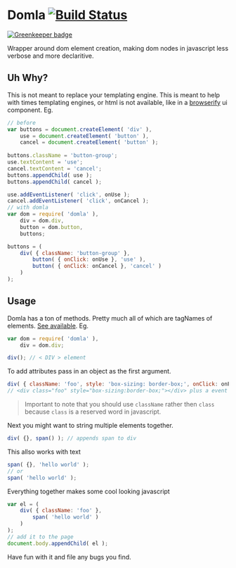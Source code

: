 # Domla [![Build Status](https://travis-ci.org/jcblw/domla.svg?branch=master)](https://travis-ci.org/jcblw/domla)

[![Greenkeeper badge](https://badges.greenkeeper.io/jcblw/domla.svg)](https://greenkeeper.io/)

Wrapper around dom element creation, making dom nodes in javascript less verbose and more declaritive. 

## Uh Why?

This is not meant to replace your templating engine. This is meant to help with times templating engines, or html is not available, like in a [browserify](http://browserify.org) ui component. Eg.

```javascript
// before
var buttons = document.createElement( 'div' ),
    use = document.createElement( 'button' ),
    cancel = document.createElement( 'button' );
    
buttons.className = 'button-group';
use.textContent = 'use';
cancel.textContent = 'cancel';
buttons.appendChild( use );
buttons.appendChild( cancel );

use.addEventListener( 'click', onUse );
cancel.addEventListener( 'click', onCancel );
// with domla
var dom = require( 'domla' ),
    div = dom.div,
    button = dom.button,
    buttons;

buttons = (
    div( { className: 'button-group' },
        button( { onClick: onUse }, 'use' ),
        button( { onClick: onCancel }, 'cancel' )
    )
);
```

## Usage

Domla has a ton of methods. Pretty much all of which are tagNames of elements. [See available](https://github.com/jcblw/domla/blob/master/src/tags.js). Eg.

```javascript
var dom = require( 'domla' ),
    div = dom.div; 

div(); // < DIV > element
```

To add attributes pass in an object as the first argument.

```javascript
div( { className: 'foo', style: 'box-sizing: border-box;', onClick: onFooClick } ); 
// <div class="foo" style="box-sizing:border-box;"></div> plus a event listener
```

> Important to note that you should use `className` rather then `class` because `class` is a reserved word in javascript.

Next you might want to string multiple elements together.

```javascript
div( {}, span() ); // appends span to div
```

This allso works with text

```javascript
span( {}, 'hello world' );
// or
span( 'hello world' );
```
Everything together makes some cool looking javascript

```javascript
var el = (
    div( { className: 'foo' },
        span( 'hello world' )
    )
);
// add it to the page
document.body.appendChild( el );
```

Have fun with it and file any bugs you find.

